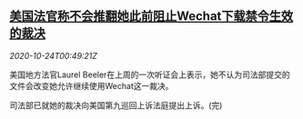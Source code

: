 <!--1603500908000-->
[美国法官称不会推翻她此前阻止Wechat下载禁令生效的裁决](https://cn.reuters.com/article/us-judge-wechat-ban-1024-idCNKBS279017)
------

<div><i>2020-10-24T00:49:21Z</i></div><p>美国地方法官Laurel Beeler在上周的一次听证会上表示，她不认为司法部提交的文件会改变她允许继续使用Wechat这一裁决。</p><p>司法部已就她的裁决向美国第九巡回上诉法庭提出上诉。(完)</p>
